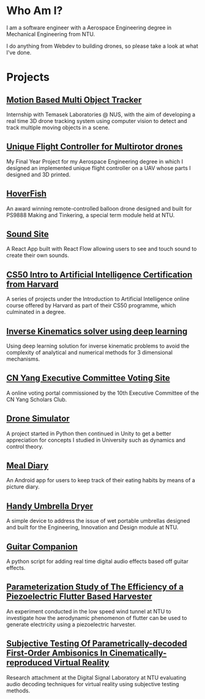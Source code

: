 # Who Am I?
I am a software engineer with a Aerospace Engineering degree in Mechanical Engineering from NTU.

I do anything from Webdev to building drones, so please take a look at what I've done.

# Projects

## [Motion Based Multi Object Tracker](static/SPOTIT.md)
Internship with Temasek Laboratories @ NUS, with the aim of developing a real time 3D drone tracking system using computer vision to detect and track multiple moving objects in a scene.


## [Unique Flight Controller for Multirotor drones](static/FYP.md)
My Final Year Project for my Aerospace Engineering degree in which I designed an implemented unique flight controller on a UAV whose parts I designed and 3D printed.


## [HoverFish](static/HoverFish.md)
An award winning remote-controlled balloon drone designed and built for PS9888 Making and Tinkering, a special term module held at NTU.


## [Sound Site](static/SoundSite.md)
A React App built with React Flow allowing users to see and touch sound to create their own sounds.


## [CS50 Intro to Artificial Intelligence Certification from Harvard](static/CS50ai.md)
A series of projects under the Introduction to Artificial Intelligence online course offered by Harvard as part of their CS50 programme, which culminated in a degree.


## [Inverse Kinematics solver using deep learning](static/DeepArm.md)
Using deep learning solution for inverse kinematic problems to avoid the complexity of analytical and numerical methods for 3 dimensional mechanisms.


## [CN Yang Executive Committee Voting Site](static/VotingSite.md)
A online voting portal commissioned by the 10th Executive Committee of the CN Yang Scholars Club.


## [Drone Simulator](static/DroneSimulator.md)
A project started in Python then continued in Unity to get a better appreciation for concepts I studied in University such as dynamics and control theory.


## [Meal Diary](static/MealDiary.md)
An Android app for users to keep track of their eating habits by means of a picture diary.


## [Handy Umbrella Dryer](static/HUD.md)
A simple device to address the issue of wet portable umbrellas designed and built for the Engineering, Innovation and Design module at NTU.


## [Guitar Companion](static/EGuitarMod.md)
A python script for adding real time digital audio effects based off guitar effects.


## [Parameterization Study of The Efficiency of a Piezoelectric Flutter Based Harvester](static/CY1400.md)
An experiment conducted in the low speed wind tunnel at NTU to investigate how the aerodynamic phenomenon of flutter can be used to generate electricity using a piezoelectric harvester.


## [Subjective Testing Of Parametrically-decoded First-Order Ambisonics In Cinematically-reproduced Virtual Reality](static/CY2001.md)
Research attachment at the Digital Signal Laboratory at NTU evaluating audio decoding techniques for virtual reality using subjective testing methods.
